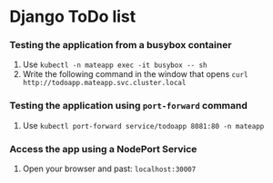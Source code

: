 # Django ToDo list

### Testing the application from a busybox container
1. Use `kubectl -n mateapp exec -it busybox -- sh`
2. Write the following command in the window that opens `curl http://todoapp.mateapp.svc.cluster.local`

### Testing the application using `port-forward` command
1. Use `kubectl port-forward service/todoapp 8081:80 -n mateapp`

### Access the app using a NodePort Service
1. Open your browser and past: `localhost:30007`